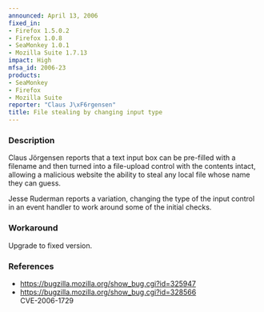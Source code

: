 ```yaml
---
announced: April 13, 2006
fixed_in:
- Firefox 1.5.0.2
- Firefox 1.0.8
- SeaMonkey 1.0.1
- Mozilla Suite 1.7.13
impact: High
mfsa_id: 2006-23
products:
- SeaMonkey
- Firefox
- Mozilla Suite
reporter: "Claus J\xF6rgensen"
title: File stealing by changing input type
---
```


<h3>Description</h3>

<p>Claus Jörgensen reports that a text input box can be pre-filled with
a filename and then turned into a file-upload control with the 
contents intact, allowing a malicious website the ability to
steal any local file whose name they can guess.</p>

<p>Jesse Ruderman reports a variation, changing the type of the input
control in an event handler to work around some of the initial
checks.</p>

<h3>Workaround</h3>

<p>Upgrade to fixed version.</p>

<h3>References</h3>

<ul>
<li><a href="https://bugzilla.mozilla.org/show_bug.cgi?id=325947">
https://bugzilla.mozilla.org/show_bug.cgi?id=325947</a></li>
<li><a href="https://bugzilla.mozilla.org/show_bug.cgi?id=328566">
https://bugzilla.mozilla.org/show_bug.cgi?id=328566</a><br/>
CVE-2006-1729</li>
</ul>



